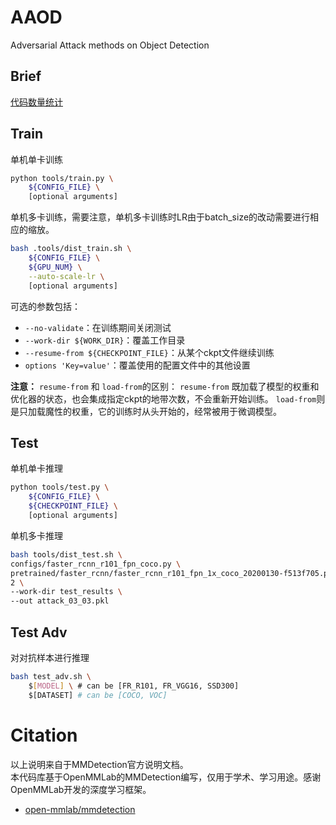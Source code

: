 # AAOD
Adversarial Attack methods on Object Detection <br/>
## Brief
[代码数量统计](./code_counter.md)


## Train
单机单卡训练
```bash
python tools/train.py \
    ${CONFIG_FILE} \
    [optional arguments]
```
单机多卡训练，需要注意，单机多卡训练时LR由于batch_size的改动需要进行相应的缩放。
```bash
bash .tools/dist_train.sh \
    ${CONFIG_FILE} \
    ${GPU_NUM} \
    --auto-scale-lr \
    [optional arguments]
```
可选的参数包括：
* `--no-validate`：在训练期间关闭测试
* `--work-dir ${WORK_DIR}`：覆盖工作目录
* `--resume-from ${CHECKPOINT_FILE}`：从某个ckpt文件继续训练
* `options 'Key=value'`：覆盖使用的配置文件中的其他设置

**注意：** `resume-from` 和 `load-from`的区别：
`resume-from` 既加载了模型的权重和优化器的状态，也会集成指定ckpt的地带次数，不会重新开始训练。 `load-from`则是只加载魔性的权重，它的训练时从头开始的，经常被用于微调模型。

## Test
单机单卡推理
```bash
python tools/test.py \
    ${CONFIG_FILE} \
    ${CHECKPOINT_FILE} \
    [optional arguments]
```

单机多卡推理
```bash
bash tools/dist_test.sh \
configs/faster_rcnn_r101_fpn_coco.py \
pretrained/faster_rcnn/faster_rcnn_r101_fpn_1x_coco_20200130-f513f705.pth \
2 \
--work-dir test_results \
--out attack_03_03.pkl
```

## Test Adv
对对抗样本进行推理
```bash
bash test_adv.sh \
    $[MODEL] \ # can be [FR_R101, FR_VGG16, SSD300]
    $[DATASET] # can be [COCO, VOC]
```

# Citation
以上说明来自于MMDetection官方说明文档。<br/>
本代码库基于OpenMMLab的MMDetection编写，仅用于学术、学习用途。感谢OpenMMLab开发的深度学习框架。
* [open-mmlab/mmdetection](https://github.com/open-mmlab/mmdetection/tree/main)
